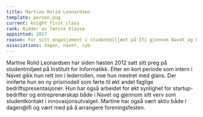 ```yaml
---
title: Martine Rolid Leonardsen
template: person.pug
current: knight_first_class
rank: Ridder av første klasse
appointed: 2017
reason: For sitt engasjement i studentmiljøet på Ifi gjennom Navet og hennes innsats for å gjøre bedrift- og startup-kontaktene bedre og mer synlig for studentene tildeles Martine Rolid Leonardsen tittelen Ridder av første klasse av Hennes Majestet Keiserpingvinen den Fornemmes orden.
associations: dagen, navet, cyb
---
```


Martine Rolid Leonardsen har siden høsten 2012 satt sitt preg på studentmiljøet på Institutt for Informatikk. Etter en kort periode som intern i Navet gikk hun rett inn i lederrollen, noe hun mestret med glans. Der innførte hun en ny prismodell som førte til økt andel faglige bedriftspresentasjoner. Hun har også arbeidet for økt synlighet for startup-bedrifter og entreprenørskap både i Navet og gjennom sitt verv som studentkontakt i innovasjonsutvalget. Martine har også vært aktiv både i dagen@ifi og vært med på å arrangere foreningsfesten.
